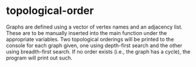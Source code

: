 # topological-order

Graphs are defined using a vector of vertex names and an adjacency list.
These are to be manually inserted into the main function under the appropriate variables.
Two topological orderings will be printed to the console for each graph given, one using depth-first search and the other using breadth-first search.
If no order exists (i.e., the graph has a cycle), the program will print out such.
